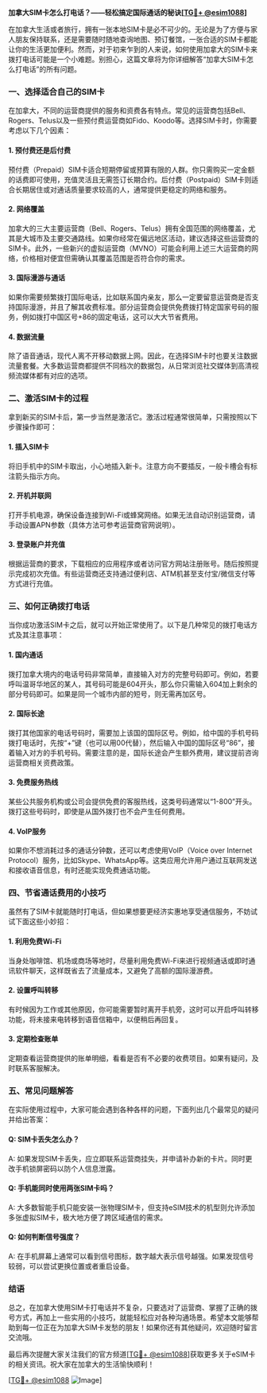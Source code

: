 **加拿大SIM卡怎么打电话？——轻松搞定国际通话的秘诀[[TG💪+ @esim1088](https://t.me/s/esim1088)]**

在加拿大生活或者旅行，拥有一张本地SIM卡是必不可少的。无论是为了方便与家人朋友保持联系，还是需要随时随地查询地图、预订餐馆，一张合适的SIM卡都能让你的生活更加便利。然而，对于初来乍到的人来说，如何使用加拿大的SIM卡来拨打电话可能是一个小难题。别担心，这篇文章将为你详细解答“加拿大SIM卡怎么打电话”的所有问题。

### **一、选择适合自己的SIM卡**

在加拿大，不同的运营商提供的服务和资费各有特点。常见的运营商包括Bell、Rogers、Telus以及一些预付费运营商如Fido、Koodo等。选择SIM卡时，你需要考虑以下几个因素：

#### **1. 预付费还是后付费**
预付费（Prepaid）SIM卡适合短期停留或预算有限的人群。你只需购买一定金额的话费即可使用，充值灵活且无需签订长期合约。后付费（Postpaid）SIM卡则适合长期居住或对通话质量要求较高的人，通常提供更稳定的网络和服务。

#### **2. 网络覆盖**
加拿大的三大主要运营商（Bell、Rogers、Telus）拥有全国范围的网络覆盖，尤其是大城市及主要交通路线。如果你经常在偏远地区活动，建议选择这些运营商的SIM卡。此外，一些新兴的虚拟运营商（MVNO）可能会利用上述三大运营商的网络，价格相对便宜但需确认其覆盖范围是否符合你的需求。

#### **3. 国际漫游与通话**
如果你需要频繁拨打国际电话，比如联系国内亲友，那么一定要留意运营商是否支持国际漫游，并且了解其收费标准。部分运营商会提供免费拨打特定国家号码的服务，例如拨打中国区号+86的固定电话，这可以大大节省费用。

#### **4. 数据流量**
除了语音通话，现代人离不开移动数据上网。因此，在选择SIM卡时也要关注数据流量套餐。大多数运营商都提供不同档次的数据包，从日常浏览社交媒体到高清视频流媒体都有对应的选项。

### **二、激活SIM卡的过程**

拿到新买的SIM卡后，第一步当然是激活它。激活过程通常很简单，只需按照以下步骤操作即可：

#### **1. 插入SIM卡**
将旧手机中的SIM卡取出，小心地插入新卡。注意方向不要插反，一般卡槽会有标注箭头指示方向。

#### **2. 开机并联网**
打开手机电源，确保设备连接到Wi-Fi或蜂窝网络。如果无法自动识别运营商，请手动设置APN参数（具体方法可参考运营商官网说明）。

#### **3. 登录账户并充值**
根据运营商的要求，下载相应的应用程序或者访问官方网站注册账号。随后按照提示完成初次充值。有些运营商还支持通过便利店、ATM机甚至支付宝/微信支付等方式进行充值。

### **三、如何正确拨打电话**

当你成功激活SIM卡之后，就可以开始正常使用了。以下是几种常见的拨打电话方式及其注意事项：

#### **1. 国内通话**
拨打加拿大境内的电话号码非常简单，直接输入对方的完整号码即可。例如，若要呼叫温哥华地区的某人，其号码可能是604开头，那么你只需输入604加上剩余的部分号码即可。如果是同一个城市内部的短号，则无需再加区号。

#### **2. 国际长途**
拨打其他国家的电话号码时，需要加上该国的国际区号。例如，给中国的手机号码拨打电话时，先按“+”键（也可以用00代替），然后输入中国的国际区号“86”，接着输入对方的手机号码。需要注意的是，国际长途会产生额外费用，建议提前咨询运营商相关资费政策。

#### **3. 免费服务热线**
某些公共服务机构或公司会提供免费的客服热线，这类号码通常以“1-800”开头。拨打这些号码时，即使是从国外拨打也不会产生任何费用。

#### **4. VoIP服务**
如果你不想消耗过多的通话分钟数，还可以考虑使用VoIP（Voice over Internet Protocol）服务，比如Skype、WhatsApp等。这类应用允许用户通过互联网发送和接收语音信息，有时还能实现免费通话功能。

### **四、节省通话费用的小技巧**

虽然有了SIM卡就能随时打电话，但如果想要更经济实惠地享受通信服务，不妨试试下面这些小妙招：

#### **1. 利用免费Wi-Fi**
当身处咖啡馆、机场或商场等地时，尽量利用免费Wi-Fi来进行视频通话或即时通讯软件聊天，这样既省去了流量成本，又避免了高额的国际漫游费。

#### **2. 设置呼叫转移**
有时候因为工作或其他原因，你可能需要暂时离开手机旁，这时可以开启呼叫转移功能，将未接来电转移到语音信箱中，以便稍后再回复。

#### **3. 定期检查账单**
定期查看运营商提供的账单明细，看看是否有不必要的收费项目。如果有疑问，及时联系客服解决。

### **五、常见问题解答**

在实际使用过程中，大家可能会遇到各种各样的问题，下面列出几个最常见的疑问并给出答案：

#### **Q: SIM卡丢失怎么办？**
A: 如果发现SIM卡丢失，应立即联系运营商挂失，并申请补办新的卡片。同时更改手机锁屏密码以防个人信息泄露。

#### **Q: 手机能同时使用两张SIM卡吗？**
A: 大多数智能手机只能安装一张物理SIM卡，但支持eSIM技术的机型则允许添加多张虚拟SIM卡，极大地方便了跨区域通信的需求。

#### **Q: 如何判断信号强度？**
A: 在手机屏幕上通常可以看到信号图标，数字越大表示信号越强。如果发现信号较弱，可以尝试更换位置或者重启设备。

### **结语**

总之，在加拿大使用SIM卡打电话并不复杂，只要选对了运营商、掌握了正确的拨号方式，再加上一些实用的小技巧，就能轻松应对各种沟通场景。希望本文能够帮助到每一位正在为加拿大SIM卡发愁的朋友！如果你还有其他疑问，欢迎随时留言交流哦。

最后再次提醒大家关注我们的官方频道[[TG💪+ @esim1088](https://t.me/s/esim1088)]获取更多关于eSIM卡的相关资讯。祝大家在加拿大的生活愉快顺利！

[[TG💪+ @esim1088](https://t.me/s/esim1088) ![Image](https://i.postimg.cc/4NQfJmqS/Snipaste-2025-05-13-00-14-12.png)]